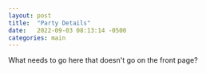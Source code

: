 ```yaml
---
layout: post
title:  "Party Details"
date:   2022-09-03 08:13:14 -0500
categories: main
---
```


What needs to go here that doesn't go on the front page?

